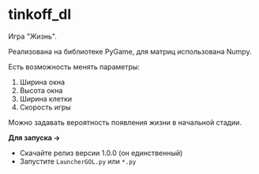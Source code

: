 # tinkoff_dl
Игра "Жизнь".

Реализована на библиотеке PyGame, для матриц использована Numpy.

Есть возможность менять параметры:

1. Ширина окна
2. Высота окна
3. Ширина клетки
4. Скорость игры

Можно задавать вероятность появления жизни в начальной стадии.

__Для запуска ->__

- Скачайте релиз версии 1.0.0 (он единственный)
- Запустите ```LauncherGOL.py``` или `*.py`

